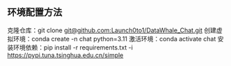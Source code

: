 

## 环境配置方法
克隆仓库：git clone [git@github.com:Launch0to1/DataWhale_Chat.git](https://github.com/Launch0to1/DataWhale_Chat.git)
创建虚拟环境：conda create -n chat python=3.11
激活环境：conda activate chat
安装环境依赖：pip install -r requirements.txt -i https://pypi.tuna.tsinghua.edu.cn/simple